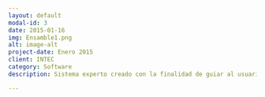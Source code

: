 ```yaml
---
layout: default
modal-id: 3
date: 2015-01-16
img: Ensamble1.png
alt: image-alt
project-date: Enero 2015
client: INTEC
category: Software
description: Sistema experto creado con la finalidad de guiar al usuario durante un proceso de diseño para ensamble o DFA(Design For Assembly). En este <a href="https://www.youtube.com/watch?v=wkV6kprsdd0&spfreload=10">video</a> se ve mas a fondo el desarrollo y explicación del proyecto. || Expert system created to guide the user through a design process for an assembly, known in engineering as Design For Assembly. In this <a href="https://www.youtube.com/watch?v=wkV6kprsdd0&spfreload=10">video</a> you can see the further development and explanation of the project.

---
```

